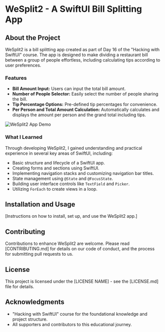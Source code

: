 # WeSplit2 - A SwiftUI Bill Splitting App

## About the Project

WeSplit2 is a bill splitting app created as part of Day 16 of the "Hacking with SwiftUI" course. The app is designed to make dividing a restaurant bill between a group of people effortless, including calculating tips according to user preferences.

### Features

- **Bill Amount Input:** Users can input the total bill amount.
- **Number of People Selector:** Easily select the number of people sharing the bill.
- **Tip Percentage Options:** Pre-defined tip percentages for convenience.
- **Per Person and Total Amount Calculation:** Automatically calculates and displays the amount per person and the grand total including tips.

![WeSplit2 App Demo](https://github.com/ricardonovelot/WeSplit/assets/84286086/fc8e8e72-2fd6-4e6d-a003-f7da85554e1a)


### What I Learned

Through developing WeSplit2, I gained understanding and practical experience in several key areas of SwiftUI, including:

- Basic structure and lifecycle of a SwiftUI app.
- Creating forms and sections using SwiftUI.
- Implementing navigation stacks and customizing navigation bar titles.
- State management using `@State` and `@FocusState`.
- Building user interface controls like `TextField` and `Picker`.
- Utilizing `ForEach` to create views in a loop.

## Installation and Usage

[Instructions on how to install, set up, and use the WeSplit2 app.]

## Contributing

Contributions to enhance WeSplit2 are welcome. Please read [CONTRIBUTING.md] for details on our code of conduct, and the process for submitting pull requests to us.

## License

This project is licensed under the [LICENSE NAME] - see the [LICENSE.md] file for details.

## Acknowledgments

- "Hacking with SwiftUI" course for the foundational knowledge and project structure.
- All supporters and contributors to this educational journey.
